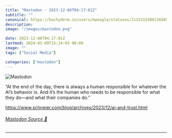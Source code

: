 ```yaml
---
title: "Mastodon - 2023-12-06T04:17:01Z"
subtitle: ""
canonical: https://hachyderm.io/users/mweagle/statuses/111531538613650563
description:
image: "/images/mastodon.png"

date: 2023-12-06T04:17:01Z
lastmod: 2024-03-09T15:24:03-08:00
image: ""
tags: ["Social Media"]

categories: ["mastodon"]
---
```

![Mastodon](/images/mastodon.png)

<p>“At the end of the day, there is always a human responsible for whatever the AI’s behavior is. And it’s the human who needs to be responsible for what they do—and what their companies do.”</p><p><a href="https://www.schneier.com/blog/archives/2023/12/ai-and-trust.html" target="_blank" rel="nofollow noopener noreferrer" translate="no"><span class="invisible">https://www.</span><span class="ellipsis">schneier.com/blog/archives/202</span><span class="invisible">3/12/ai-and-trust.html</span></a></p>


###### [Mastodon Source 🐘](https://hachyderm.io/@mweagle/111531538613650563)

___
